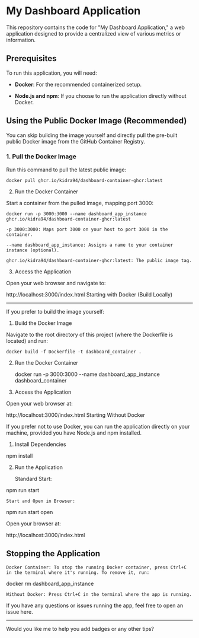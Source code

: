 # My Dashboard Application

This repository contains the code for "My Dashboard Application," a web application designed to provide a centralized view of various metrics or information.

## Prerequisites

To run this application, you will need:

* **Docker**: For the recommended containerized setup.

* **Node.js and npm**: If you choose to run the application directly without Docker.

## Using the Public Docker Image (Recommended)

You can skip building the image yourself and directly pull the pre-built public Docker image from the GitHub Container Registry.

### 1. Pull the Docker Image

Run this command to pull the latest public image:


    docker pull ghcr.io/kidra94/dashboard-container-ghcr:latest

2. Run the Docker Container

Start a container from the pulled image, mapping port 3000:

    docker run -p 3000:3000 --name dashboard_app_instance ghcr.io/kidra94/dashboard-container-ghcr:latest

    -p 3000:3000: Maps port 3000 on your host to port 3000 in the container.

    --name dashboard_app_instance: Assigns a name to your container instance (optional).

    ghcr.io/kidra94/dashboard-container-ghcr:latest: The public image tag.

3. Access the Application

Open your web browser and navigate to:

http://localhost:3000/index.html
Starting with Docker (Build Locally)

---

If you prefer to build the image yourself:
1. Build the Docker Image

Navigate to the root directory of this project (where the Dockerfile is located) and run:

    docker build -f Dockerfile -t dashboard_container .

2. Run the Docker Container

    docker run -p 3000:3000 --name dashboard_app_instance dashboard_container

3. Access the Application

Open your web browser at:

http://localhost:3000/index.html
Starting Without Docker

If you prefer not to use Docker, you can run the application directly on your machine, provided you have Node.js and npm installed.
1. Install Dependencies

npm install

2. Run the Application

    Standard Start:

npm run start

    Start and Open in Browser:

npm run start open

Open your browser at:

http://localhost:3000/index.html

## Stopping the Application

    Docker Container: To stop the running Docker container, press Ctrl+C in the terminal where it's running. To remove it, run:

docker rm dashboard_app_instance

    Without Docker: Press Ctrl+C in the terminal where the app is running.

If you have any questions or issues running the app, feel free to open an issue here.


---

Would you like me to help you add badges or any other tips?
